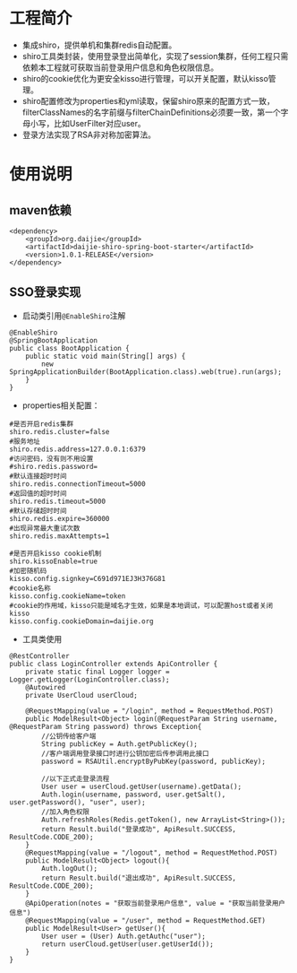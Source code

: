 # 工程简介
* 集成shiro，提供单机和集群redis自动配置。
* shiro工具类封装，使用登录登出简单化，实现了session集群，任何工程只需依赖本工程就可获取当前登录用户信息和角色权限信息。
* shiro的cookie优化为更安全kisso进行管理，可以开关配置，默认kisso管理。
* shiro配置修改为properties和yml读取，保留shiro原来的配置方式一致，filterClassNames的名字前缀与filterChainDefinitions必须要一致，第一个字母小写，比如UserFilter对应user。
* 登录方法实现了RSA非对称加密算法。
# 使用说明
## maven依赖
```
<dependency>
	<groupId>org.daijie</groupId>
	<artifactId>daijie-shiro-spring-boot-starter</artifactId>
	<version>1.0.1-RELEASE</version>
</dependency>
```
## SSO登录实现
* 启动类引用`@EnableShiro`注解
```
@EnableShiro
@SpringBootApplication
public class BootApplication {
	public static void main(String[] args) {
		new SpringApplicationBuilder(BootApplication.class).web(true).run(args);
	}
}
```
* properties相关配置：
```
#是否开启redis集群
shiro.redis.cluster=false
#服务地址
shiro.redis.address=127.0.0.1:6379
#访问密码，没有则不用设置
#shiro.redis.password=
#默认连接超时时间
shiro.redis.connectionTimeout=5000
#返回值的超时时间
shiro.redis.timeout=5000
#默认存储超时时间
shiro.redis.expire=360000
#出现异常最大重试次数
shiro.redis.maxAttempts=1

#是否开启kisso cookie机制
shiro.kissoEnable=true
#加密随机码
kisso.config.signkey=C691d971EJ3H376G81
#cookie名称
kisso.config.cookieName=token
#cookie的作用域，kisso只能是域名才生效，如果是本地调试，可以配置host或者关闭kisso
kisso.config.cookieDomain=daijie.org
```
* 工具类使用
```
@RestController
public class LoginController extends ApiController {
	private static final Logger logger = Logger.getLogger(LoginController.class);
	@Autowired
	private UserCloud userCloud;
	
	@RequestMapping(value = "/login", method = RequestMethod.POST)
	public ModelResult<Object> login(@RequestParam String username, @RequestParam String password) throws Exception{
		//公钥传给客户端
		String publicKey = Auth.getPublicKey();
		//客户端调用登录接口时进行公钥加密后传参调用此接口
		password = RSAUtil.encryptByPubKey(password, publicKey);
		
		//以下正式走登录流程
		User user = userCloud.getUser(username).getData();
		Auth.login(username, password, user.getSalt(), user.getPassword(), "user", user);
		//加入角色权限
		Auth.refreshRoles(Redis.getToken(), new ArrayList<String>());
		return Result.build("登录成功", ApiResult.SUCCESS, ResultCode.CODE_200);
	}
	@RequestMapping(value = "/logout", method = RequestMethod.POST)
	public ModelResult<Object> logout(){
		Auth.logOut();
		return Result.build("退出成功", ApiResult.SUCCESS, ResultCode.CODE_200);
	}
	@ApiOperation(notes = "获取当前登录用户信息", value = "获取当前登录用户信息")
	@RequestMapping(value = "/user", method = RequestMethod.GET)
	public ModelResult<User> getUser(){
		User user = (User) Auth.getAuthc("user");
		return userCloud.getUser(user.getUserId());
	}
}
```